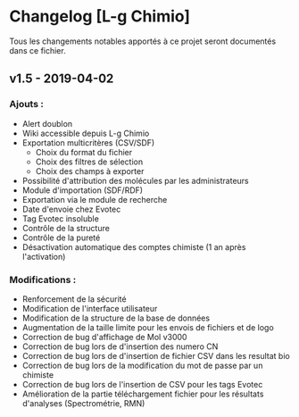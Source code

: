 # Changelog [L-g Chimio]
Tous les changements notables apportés à ce projet seront documentés dans ce fichier.

## v1.5 - 2019-04-02

### Ajouts :
- Alert doublon
- Wiki accessible depuis L-g Chimio
- Exportation multicritères (CSV/SDF)
  - Choix du format du fichier
  - Choix des filtres de sélection
  - Choix des champs à exporter
- Possibilité d'attribution des molécules par les administrateurs
- Module d'importation (SDF/RDF)
- Exportation via le module de recherche
- Date d'envoie chez Evotec
- Tag Evotec insoluble
- Contrôle de la structure
- Contrôle de la pureté
- Désactivation automatique des comptes chimiste (1 an après l'activation)

### Modifications :
- Renforcement de la sécurité
- Modification de l'interface utilisateur
- Modification de la structure de la base de données
- Augmentation de la taille limite pour les envois de fichiers et de logo
- Correction de bug d'affichage de Mol v3000
- Correction de bug lors de d'insertion des numero CN
- Correction de bug lors de d'insertion de fichier CSV dans les resultat bio
- Correction de bug lors de la modification du mot de passe par un chimiste
- Correction de bug lors de l'insertion de CSV pour les tags Evotec
- Amélioration de la partie téléchargement fichier pour les résultats d'analyses (Spectrométrie, RMN)